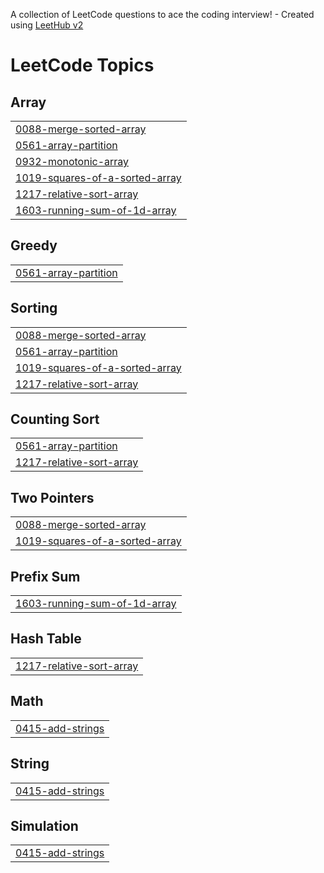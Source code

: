 A collection of LeetCode questions to ace the coding interview! - Created using [LeetHub v2](https://github.com/arunbhardwaj/LeetHub-2.0)
<!---LeetCode Topics Start-->
# LeetCode Topics
## Array
|  |
| ------- |
| [0088-merge-sorted-array](https://github.com/Komal-Band26/DSA-/tree/master/0088-merge-sorted-array) |
| [0561-array-partition](https://github.com/Komal-Band26/DSA-/tree/master/0561-array-partition) |
| [0932-monotonic-array](https://github.com/Komal-Band26/DSA-/tree/master/0932-monotonic-array) |
| [1019-squares-of-a-sorted-array](https://github.com/Komal-Band26/DSA-/tree/master/1019-squares-of-a-sorted-array) |
| [1217-relative-sort-array](https://github.com/Komal-Band26/DSA-/tree/master/1217-relative-sort-array) |
| [1603-running-sum-of-1d-array](https://github.com/Komal-Band26/DSA-/tree/master/1603-running-sum-of-1d-array) |
## Greedy
|  |
| ------- |
| [0561-array-partition](https://github.com/Komal-Band26/DSA-/tree/master/0561-array-partition) |
## Sorting
|  |
| ------- |
| [0088-merge-sorted-array](https://github.com/Komal-Band26/DSA-/tree/master/0088-merge-sorted-array) |
| [0561-array-partition](https://github.com/Komal-Band26/DSA-/tree/master/0561-array-partition) |
| [1019-squares-of-a-sorted-array](https://github.com/Komal-Band26/DSA-/tree/master/1019-squares-of-a-sorted-array) |
| [1217-relative-sort-array](https://github.com/Komal-Band26/DSA-/tree/master/1217-relative-sort-array) |
## Counting Sort
|  |
| ------- |
| [0561-array-partition](https://github.com/Komal-Band26/DSA-/tree/master/0561-array-partition) |
| [1217-relative-sort-array](https://github.com/Komal-Band26/DSA-/tree/master/1217-relative-sort-array) |
## Two Pointers
|  |
| ------- |
| [0088-merge-sorted-array](https://github.com/Komal-Band26/DSA-/tree/master/0088-merge-sorted-array) |
| [1019-squares-of-a-sorted-array](https://github.com/Komal-Band26/DSA-/tree/master/1019-squares-of-a-sorted-array) |
## Prefix Sum
|  |
| ------- |
| [1603-running-sum-of-1d-array](https://github.com/Komal-Band26/DSA-/tree/master/1603-running-sum-of-1d-array) |
## Hash Table
|  |
| ------- |
| [1217-relative-sort-array](https://github.com/Komal-Band26/DSA-/tree/master/1217-relative-sort-array) |
## Math
|  |
| ------- |
| [0415-add-strings](https://github.com/Komal-Band26/DSA-/tree/master/0415-add-strings) |
## String
|  |
| ------- |
| [0415-add-strings](https://github.com/Komal-Band26/DSA-/tree/master/0415-add-strings) |
## Simulation
|  |
| ------- |
| [0415-add-strings](https://github.com/Komal-Band26/DSA-/tree/master/0415-add-strings) |
<!---LeetCode Topics End-->